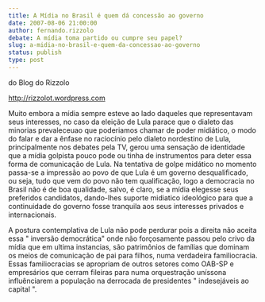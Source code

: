 ```yaml
---
title: A Mídia no Brasil é quem dá concessão ao governo
date: 2007-08-06 21:00:00
author: fernando.rizzolo
debate: A mídia toma partido ou cumpre seu papel?
slug: a-midia-no-brasil-e-quem-da-concessao-ao-governo
status: publish 
type: post
---
```


do Blog do Rizzolo  

http://rizzolot.wordpress.com  

Muito embora a mídia sempre esteve ao lado daqueles que representavam seus interesses, no caso da eleição de Lula parace que o dialeto das minorias prevaleceuao que poderiamos chamar de poder midiático, o modo do falar e dar a ênfase no raciocínio pelo dialeto nordestino de Lula, principalmente nos debates pela TV, gerou uma sensação de identidade que a mídia golpista pouco pode ou tinha de instrumentos para deter essa forma de comunicação de Lula. Na tentativa de golpe midático no momento passa-se a impressão ao povo de que Lula é um governo desqualificado, ou seja, tudo que vem do povo não tem qualificação, logo a democracia no Brasil não é de boa qualidade, salvo, é claro, se a mídia elegesse seus preferidos candidatos, dando-lhes suporte midiatico ideológico para que a continuidade do governo fosse tranquila aos seus interesses privados e internacionais.  

A postura contemplativa de Lula não pode perdurar pois a direita não aceita essa " inversão democrática" onde não forçosamente passou pelo crivo da mídia que em ultima instancias, são patrimônios de famílias que dominam os meios de comunicação de pai para filhos, numa verdadeira familiocracia. Essas familiocracias se apropriam de outros setores como OAB-SP e empresários que cerram fileiras para numa orquestração uníssona influênciarem a população na derrocada de presidentes " indesejáveis ao capital ".
